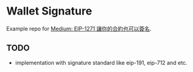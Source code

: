 # Wallet Signature

Example repo for [Medium: EIP-1271 讓你的合約也可以簽名](https://medium.com/taipei-ethereum-meetup/eip-1271-%E8%AE%93%E4%BD%A0%E7%9A%84%E5%90%88%E7%B4%84%E4%B9%9F%E5%8F%AF%E4%BB%A5%E7%B0%BD%E5%90%8D-dc4e1c9c84a0).

## TODO

- implementation with signature standard like eip-191, eip-712 and etc.
